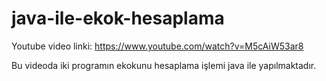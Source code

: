 # java-ile-ekok-hesaplama
Youtube video linki: https://www.youtube.com/watch?v=M5cAiW53ar8

Bu videoda iki programın ekokunu hesaplama işlemi java ile yapılmaktadır.
